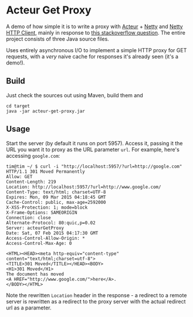 Acteur Get Proxy
================

A demo of how simple it is to write a proxy with [Acteur](https://github.com/timboudreau/acteur) + 
[Netty](http://netty.io) and [Netty HTTP Client](https://github.com/timboudreau/netty-http-client), mainly in response to 
[this stackoverflow question](https://stackoverflow.com/questions/27923680/asynchronous-http-request-handling-with-tomcat-and-spring).
The entire project consists of three Java source files.

Uses entirely asynchronous I/O to implement a simple HTTP proxy for GET requests, with
a *very* naive cache for responses it's already seen (it's a demo!).

Build
-----

Just check the sources out using Maven, build them and

```
cd target
java -jar acteur-get-proxy.jar
```

Usage
-----

Start the server (by default it runs on port 5957).  Access it, passing it the
URL you want it to proxy as the URL parameter `url`.  For example, here's 
accessing `google.com`:

```
tim@tim ~/ $ curl -i "http://localhost:5957/?url=http://google.com"
HTTP/1.1 301 Moved Permanently
Allow: GET
Content-Length: 219
Location: http://localhost:5957/?url=http://www.google.com/
Content-Type: text/html; charset=UTF-8
Expires: Mon, 09 Mar 2015 04:18:45 GMT
Cache-Control: public, max-age=2592000
X-XSS-Protection: 1; mode=block
X-Frame-Options: SAMEORIGIN
Connection: close
Alternate-Protocol: 80:quic,p=0.02
Server: acteurGetProxy
Date: Sat, 07 Feb 2015 04:17:30 GMT
Access-Control-Allow-Origin: *
Access-Control-Max-Age: 0

<HTML><HEAD><meta http-equiv="content-type" content="text/html;charset=utf-8">
<TITLE>301 Moved</TITLE></HEAD><BODY>
<H1>301 Moved</H1>
The document has moved
<A HREF="http://www.google.com/">here</A>.
</BODY></HTML>
```

Note the rewritten `Location` header in the response - a redirect to a remote
server is rewritten as a redirect to the proxy server with the actual redirect
url as a parameter.
